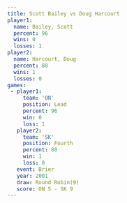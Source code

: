 ```yaml
---
title: Scott Bailey vs Doug Harcourt
player1:              
  name: Bailey, Scott 
  percent: 96         
  wins: 0             
  losses: 1           
player2:              
  name: Harcourt, Doug
  percent: 88         
  wins: 1             
  losses: 0           
games:
 - player1:        
     team: 'ON'    
     position: Lead
     percent: 96   
     win: 0        
     loss: 1       
   player2:          
     team: 'SK'      
     position: Fourth
     percent: 88     
     win: 1          
     loss: 0         
   event: Brier        
   year: 2001          
   draw: Round Robin(9)
   score: ON 5 - SK 9  
---
```

